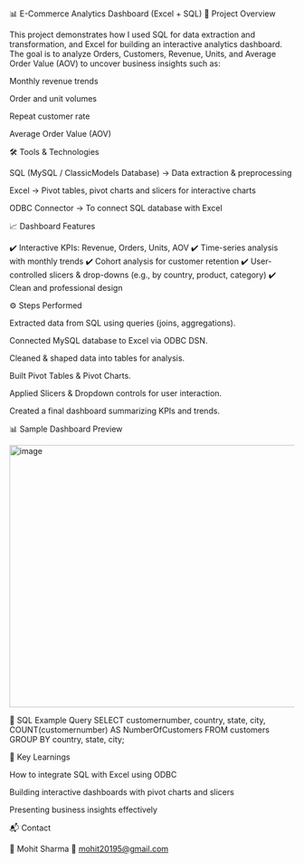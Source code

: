📊 E-Commerce Analytics Dashboard (Excel + SQL)
🔎 Project Overview

This project demonstrates how I used SQL for data extraction and transformation, and Excel for building an interactive analytics dashboard.
The goal is to analyze Orders, Customers, Revenue, Units, and Average Order Value (AOV) to uncover business insights such as:

Monthly revenue trends

Order and unit volumes

Repeat customer rate

Average Order Value (AOV)


🛠 Tools & Technologies

SQL (MySQL / ClassicModels Database) → Data extraction & preprocessing

Excel → Pivot tables, pivot charts and slicers for interactive charts

ODBC Connector → To connect SQL database with Excel


📈 Dashboard Features

✔️ Interactive KPIs: Revenue, Orders, Units, AOV
✔️ Time-series analysis with monthly trends
✔️ Cohort analysis for customer retention
✔️ User-controlled slicers & drop-downs (e.g., by country, product, category)
✔️ Clean and professional design


⚙️ Steps Performed

Extracted data from SQL using queries (joins, aggregations).

Connected MySQL database to Excel via ODBC DSN.

Cleaned & shaped data into tables for analysis.

Built Pivot Tables & Pivot Charts.

Applied Slicers & Dropdown controls for user interaction.

Created a final dashboard summarizing KPIs and trends.


📊 Sample Dashboard Preview

<img width="1306" height="463" alt="image" src="https://github.com/user-attachments/assets/f7732a4c-3a45-4912-b3e0-b649c582902a" />



📜 SQL Example Query
SELECT 
    customernumber,
    country,
    state,
    city,
    COUNT(customernumber) AS NumberOfCustomers
FROM customers
GROUP BY country, state, city;


🎯 Key Learnings

How to integrate SQL with Excel using ODBC

Building interactive dashboards with pivot charts and slicers

Presenting business insights effectively



📬 Contact

👤 Mohit Sharma
📧 mohit20195@gmail.com
